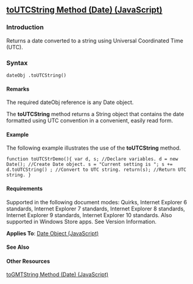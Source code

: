 ## [toUTCString Method (Date) (JavaScript)](toUTCString-Method__Date.html)

### Introduction 

 Returns a date converted to a string using Universal Coordinated Time (UTC).

### Syntax 

```
dateObj .toUTCString()
```

#### Remarks 

<div id="languageReferenceRemarksSection" class="section" name="collapseableSection" style="">
  <p xmlns:util="util">
    The required <span class="parameter" sdata="paramReference">dateObj</span> reference is any <span sdata="langKeyword" value="Date"><span class="keyword">Date</span></span> object.
  </p>
  <p xmlns:util="util">
    The <b>toUTCString</b> method returns a <span sdata="langKeyword" value="String"><span class="keyword">String</span></span> object that contains the date formatted using UTC convention in a
    convenient, easily read form.
  </p>
</div>

#### Example 

<p xmlns:util="util">
  The following example illustrates the use of the <b>toUTCString</b> method.
</p>

```
function toUTCStrDemo(){ var d, s; //Declare variables. d = new Date(); //Create Date object. s = "Current setting is "; s += d.toUTCString() ; //Convert to UTC string. return(s); //Return UTC
string. }
```

#### Requirements 

<div id="requirementsTitleSection" class="section" name="collapseableSection" style="">
  <p xmlns:util="util"></p>
  <p>
    Supported in the following document modes: Quirks, Internet Explorer 6 standards, Internet Explorer 7 standards, Internet Explorer 8 standards, Internet Explorer 9 standards, Internet Explorer 10
    standards. Also supported in Windows Store apps. See Version Information.
  </p>
  <p xmlns:util="util">
    <b>Applies To</b>: <span sdata="link"><a href="ce2202bb-7ec9-4f5a-bf48-3a04feff283e.htm">Date Object (JavaScript)</a></span>
  </p>
</div>

#### See Also 

<div id="seeAlsoSection" class="section" name="collapseableSection" style="">
  <h4 class="subHeading">
    Other Resources
  </h4>
  <div class="seeAlsoStyle">
    <span sdata="link" xmlns:util="util"><a href="9dc1e722-5722-4b8c-a213-a2650f55f207.htm">toGMTString Method (Date) (JavaScript)</a></span>
  </div>
</div>

